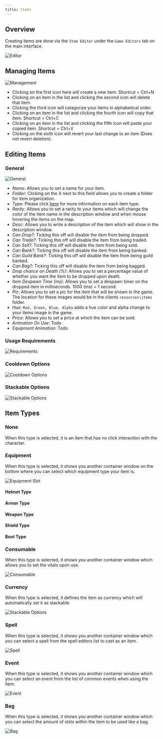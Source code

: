 ```yaml
---
title: Items
---
```


## Overview
Creating items are done via the `Item Editor` under the `Game Editors` tab on the main interface.

![Editor](https://github.com/AscensionGameDev/Intersect-Documentation/assets/72468758/62eb26ef-89cd-47c4-aff3-f9ec8780af98)

## Managing Items
![Management](https://github.com/AscensionGameDev/Intersect-Documentation/assets/72468758/29045f19-a4b1-47ef-bfe4-9102ca2abc58)

- Clicking on the first icon here will create a new item. Shortcut = Ctrl+N
- Clicking on an item in the list and clicking the second icon will delete that item.
- Clicking the third icon will catagorize your items in alphabetical order.
- Clicking on an item in the list and clicking the fourth icon will copy that item. Shortcut = Ctrl+C
- Clicking on an item in the list and clicking the fifth icon will paste your copied item. Shortcut = Ctrl+V
- Clicking on the sixth icon will revert your last change to an item (Does not revert deletion).

## Editing Items

### General
![General](https://github.com/AscensionGameDev/Intersect-Documentation/assets/72468758/f4fbdac4-92a8-4b1f-9704-28072e7efbcd)

- *Name*: Allows you to set a name for your item.
- *Folder*: Clicking on the X next to this field allows you to create a folder for item organization.
- *Type*: Please click [here](#item-types) for more information on each item type.
- *Rarity*: Allows you to set a rarity to your items which will change the color of the item name in the description window and when mouse hovering the items on the map.
- *Desc*: Allows you to write a description of the item which will show in the description window.
- *Can Drop?*: Ticking this off will disable the item from being dropped.
- *Can Trade?*: Ticking this off will disable the item from being traded.
- *Can Sell?*: Ticking this off will disable the item from being sold.
- *Can Bank?*: Ticking this off will disable the item from being banked.
- *Can Guild Bank?*: Ticking this off will disable the item from being guild banked.
- *Can Bag?*: Ticking this off will disable the item from being bagged.
- *Drop chance on Death (%)*: Allows you to set a percentage value of whether you want the item to be dropped upon death.
- *Item Despawn Time (ms)*: Allows you to set a despawn timer on the dropped item in milliseconds. 1000 (ms) = 1 second.
- *Pic*: Allows you to set a pic for the item that will be shown in the game. The location for these images would be in the clients `resources\items` folder.
- *Hue*: `Red, Green, Blue, Alpha` adds a hue color and alpha change to your items image in the game.
- *Price*: Allows you to set a price at which the item can be sold.
- *Animation On Use*: Todo
- *Equipment Animation*: Todo

### Usage Requirements
![Requirements](https://github.com/AscensionGameDev/Intersect-Documentation/assets/72468758/706a3b3e-2631-441d-aa50-90fa9291a31c)

### Cooldown Options
![Cooldown Options](https://github.com/AscensionGameDev/Intersect-Documentation/assets/72468758/7e2a5918-3146-492a-8bd6-232c93fa2c66)

### Stackable Options
![Stackable Options](https://github.com/AscensionGameDev/Intersect-Documentation/assets/72468758/3f2dcf96-f3f7-49c0-9d61-8ffd7ff64777)

## Item Types

### None
When this type is selected, it is an item that has no click interaction with the character.

### Equipment
When this type is selected, it shows you another container window on the bottom where you can select which equipment type your item is.

![Equipment Slot](https://github.com/AscensionGameDev/Intersect-Documentation/assets/72468758/0a1876df-99e1-48df-8439-169027bb37f7)

#### Helmet Type
#### Armor Type
#### Weapon Type
#### Shield Type
#### Boot Type

### Consumable
When this type is selected, it shows you another container window which allows you to set the vitals upon use.

![Consumable](https://github.com/AscensionGameDev/Intersect-Documentation/assets/72468758/315a661e-ee56-4b43-aba6-48afbe1f5661)

### Currency
When this type is selected, it defines the item as currency which will automatically set it as stackable.

![Stackable Options](https://github.com/AscensionGameDev/Intersect-Documentation/assets/72468758/c8690d83-e460-44c4-9e88-cd4117c39a7b)

### Spell
When this type is selected, it shows you another container window which you can select a spell from the spell editors list to cast as an item.

![Spell](https://github.com/AscensionGameDev/Intersect-Documentation/assets/72468758/f3811299-49b4-422e-95f7-8db0727a23d9)

### Event
When this type is selected, it shows you another container window which you can select an event from the list of common events when using the item.

![Event](https://github.com/AscensionGameDev/Intersect-Documentation/assets/72468758/b5da3c25-8818-4139-aa6b-93a5caaedf0a)

### Bag
When this type is selected, it shows you another container window which you can select the amount of slots within the item to be used like a bag.

![Bag](https://github.com/AscensionGameDev/Intersect-Documentation/assets/72468758/e74e3bf7-d6e4-4e7b-915a-69a2d8429457)
